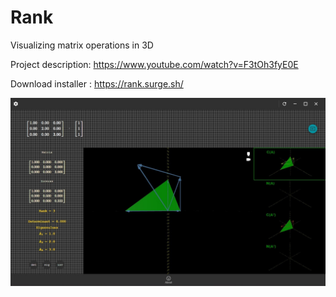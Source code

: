 # Rank
Visualizing matrix operations in 3D

Project description:
https://www.youtube.com/watch?v=F3tOh3fyE0E

Download installer : https://rank.surge.sh/
 
![Alt text](/rank.jpg?raw=true "Screenshot")
